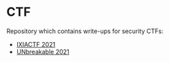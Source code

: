 # CTF

Repository which contains write-ups for security CTFs:
- [IXIACTF 2021](2021/IXIACTF/ixia_ctf.md)
- [UNbreakable 2021](2021/UNbreakable/unbreakable.md)
